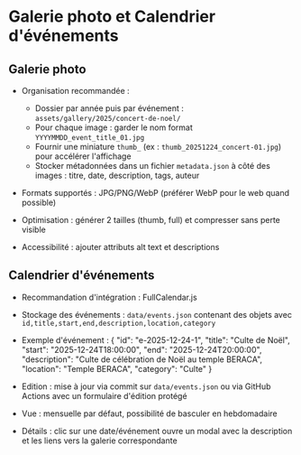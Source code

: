 # Galerie photo et Calendrier d'événements

## Galerie photo

- Organisation recommandée :
  - Dossier par année puis par événement : `assets/gallery/2025/concert-de-noel/`
  - Pour chaque image : garder le nom format `YYYYMMDD_event_title_01.jpg`
  - Fournir une miniature `thumb_` (ex : `thumb_20251224_concert-01.jpg`) pour accélérer l'affichage
  - Stocker métadonnées dans un fichier `metadata.json` à côté des images : titre, date, description, tags, auteur

- Formats supportés : JPG/PNG/WebP (préférer WebP pour le web quand possible)
- Optimisation : générer 2 tailles (thumb, full) et compresser sans perte visible
- Accessibilité : ajouter attributs alt text et descriptions

## Calendrier d'événements

- Recommandation d'intégration : FullCalendar.js
- Stockage des événements : `data/events.json` contenant des objets avec `id,title,start,end,description,location,category`
- Exemple d'événement :
  {
    "id": "e-2025-12-24-1",
    "title": "Culte de Noël",
    "start": "2025-12-24T18:00:00",
    "end": "2025-12-24T20:00:00",
    "description": "Culte de célébration de Noël au temple BERACA",
    "location": "Temple BERACA",
    "category": "Culte"
  }

- Edition : mise à jour via commit sur `data/events.json` ou via GitHub Actions avec un formulaire d'édition protégé
- Vue : mensuelle par défaut, possibilité de basculer en hebdomadaire
- Détails : clic sur une date/événement ouvre un modal avec la description et les liens vers la galerie correspondante

